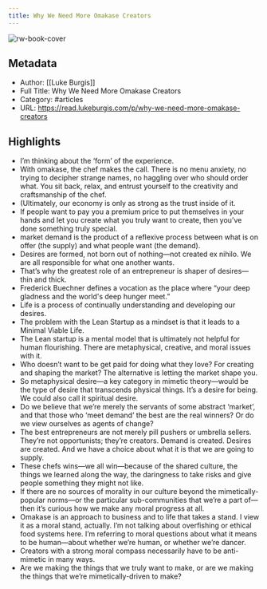 ```yaml
---
title: Why We Need More Omakase Creators
---
```

![rw-book-cover](https://readwise-assets.s3.amazonaws.com/static/images/article4.6bc1851654a0.png)

## Metadata
- Author: [[Luke Burgis]]
- Full Title: Why We Need More Omakase Creators
- Category: #articles
- URL: https://read.lukeburgis.com/p/why-we-need-more-omakase-creators

## Highlights
- I’m thinking about the ‘form’ of the experience.
- With omakase, the chef makes the call. There is no menu anxiety, no trying to decipher strange names, no haggling over who should order what. You sit back, relax, and entrust yourself to the creativity and craftsmanship of the chef.
- (Ultimately, our economy is only as strong as the trust inside of it.
- If people want to pay you a premium price to put themselves in your hands and let you create what you truly want to create, then you’ve done something truly special.
- market demand is the product of a reflexive process between what is on offer (the supply) and what people want (the demand).
- Desires are formed, not born out of nothing—not created ex nihilo. We are all responsible for what one another wants.
- That’s why the greatest role of an entrepreneur is shaper of desires—thin and thick.
- Frederick Buechner defines a vocation as the place where “your deep gladness and the world's deep hunger meet.”
- Life is a process of continually understanding and developing our desires.
- The problem with the Lean Startup as a mindset is that it leads to a Minimal Viable Life.
- The Lean startup is a mental model that is ultimately not helpful for human flourishing. There are metaphysical, creative, and moral issues with it.
- Who doesn’t want to be get paid for doing what they love? For creating and shaping the market? The alternative is letting the market shape you.
- So metaphysical desire—a key category in mimetic theory—would be the type of desire that transcends physical things. It’s a desire for being. We could also call it spiritual desire.
- Do we believe that we’re merely the servants of some abstract ‘market’, and that those who ‘meet demand’ the best are the real winners? Or do we view ourselves as agents of change?
- The best entrepreneurs are not merely pill pushers or umbrella sellers. They’re not opportunists; they’re creators. Demand is created. Desires are created. And we have a choice about what it is that we are going to supply.
- These chefs wins—we all win—because of the shared culture, the things we learned along the way, the daringness to take risks and give people something they might not like.
- If there are no sources of morality in our culture beyond the mimetically-popular norms—or the particular sub-communities that we’re a part of—then it’s curious how we make any moral progress at all.
- Omakase is an approach to business and to life that takes a stand. I view it as a moral stand, actually. I’m not talking about overfishing or ethical food systems here. I’m referring to moral questions about what it means to be human—about whether we’re human, or whether we’re dancer.
- Creators with a strong moral compass necessarily have to be anti-mimetic in many ways.
- Are we making the things that we truly want to make, or are we making the things that we’re mimetically-driven to make?
